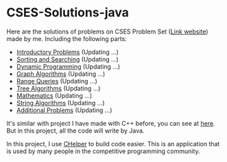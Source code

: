 # CSES-Solutions-java

Here are the solutions of problems on CSES Problem Set ([Link website](https://cses.fi/problemset/)) made by me. Including the following parts:

* [Introductory Problems](https://github.com/truongcongthanh2000/CSES-Solutions/tree/master/Introductory%20Problems) (Updating ...)
* [Sorting and Searching](https://github.com/truongcongthanh2000/CSES-Solutions/tree/master/Sorting%20and%20Searching) (Updating ...)
* [Dynamic Programming](https://github.com/truongcongthanh2000/CSES-Solutions/tree/master/Dynamic%20Programming) (Updating ...)
* [Graph Algorithms](https://github.com/truongcongthanh2000/CSES-Solutions/tree/master/Graph%20Algorithms) (Updating ...)
* [Range Queries](https://github.com/truongcongthanh2000/CSES-Solutions/tree/master/Range%20Queries) (Updating ...)
* [Tree Algorithms](https://github.com/truongcongthanh2000/CSES-Solutions/tree/master/Tree%20Algorithms) (Updating ...)
* [Mathematics](https://github.com/truongcongthanh2000/CSES-Solutions/tree/master/Mathematics) (Updating ...)
* [String Algorithms](https://github.com/truongcongthanh2000/CSES-Solutions/tree/master/String%20Algorithms) (Updating ...)
* [Additional Problems]() (Updating ...)

It's similar with project I have made with C++ before, you can see at [here](https://github.com/truongcongthanh2000/CSES-Solutions). But in this project, all the code will write by Java.

In this project, I use [CHelper](https://plugins.jetbrains.com/plugin/7091-chelper) to build code easier. This is an application that is used by many people in the competitive programming community.